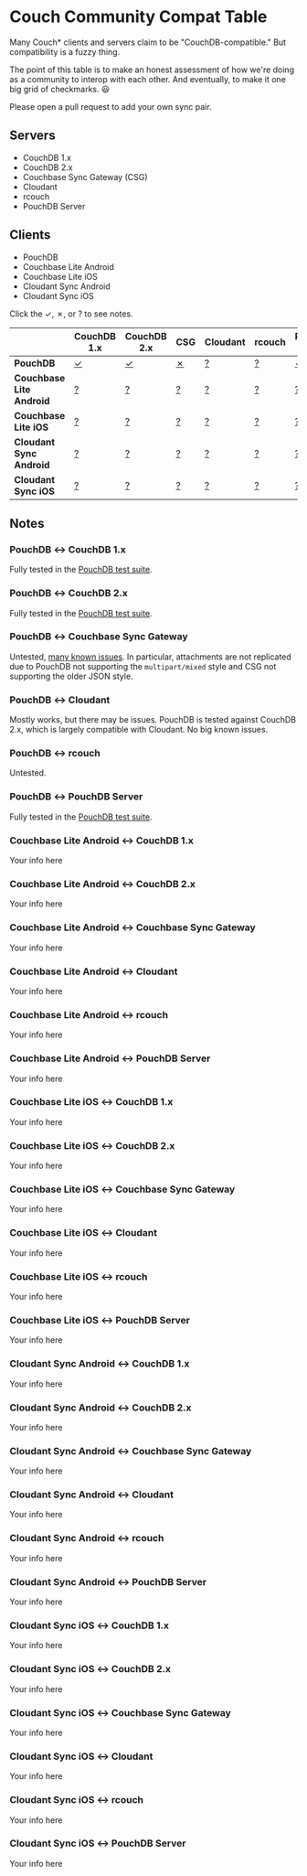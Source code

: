 # Couch Community Compat Table

Many Couch\* clients and servers claim to be "CouchDB-compatible." But compatibility is a fuzzy thing.

The point of this table is to make an honest assessment of how we're doing as a community to interop with each other. And eventually, to make it one big grid of checkmarks. :smiley:

Please open a pull request to add your own sync pair.

## Servers

* CouchDB 1.x
* CouchDB 2.x
* Couchbase Sync Gateway (CSG)
* Cloudant
* rcouch
* PouchDB Server

## Clients

* PouchDB
* Couchbase Lite Android
* Couchbase Lite iOS
* Cloudant Sync Android
* Cloudant Sync iOS

Click the &#10003;, &#10007;, or ? to see notes.

| &nbsp; | CouchDB 1.x | CouchDB 2.x | CSG | Cloudant | rcouch | PouchDB Server |
| --- | --- | --- | --- | --- | --- | --- |
| **PouchDB** | [&#10003;](#pouchdb--couchdb-1x) | [&#10003;](#pouchdb--couchdb-2x) | [&#10007;](#pouchdb--couchbase-sync-gateway) | [?](#pouchdb--cloudant) | [?](#pouchdb--rcouch) | [&#10003;](#pouchdb--pouchdb-server)
| **Couchbase Lite Android** | [?](#couchbase-lite-android--couchdb-1x) | [?](#couchbase-lite-android--couchdb-2x) | [?](#couchbase-lite-android--couchbase-sync-gateway) | [?](#couchbase-lite-android--cloudant) | [?](#couchbase-lite-android--rcouch) | [?](#couchbase-lite-android--pouchdb-server) |
| **Couchbase Lite iOS** | [?](#couchbase-lite-ios--couchdb-1x) | [?](#couchbase-lite-ios--couchdb-2x) | [?](#couchbase-lite-ios--couchbase-sync-gateway) | [?](#couchbase-lite-ios--cloudant) | [?](#couchbase-lite-ios--rcouch) | [?](#couchbase-lite-ios--pouchdb-server) |
| **Cloudant Sync Android** | [?](#cloudant-sync-android--couchdb-1x) | [?](#cloudant-sync-android--couchdb-2x) | [?](#cloudant-sync-android--couchbase-sync-gateway) | [?](#cloudant-sync-android--cloudant) | [?](#cloudant-sync-android--rcouch) | [?](#cloudant-sync-android--pouchdb-server) |
| **Cloudant Sync iOS** | [?](#cloudant-sync-ios--couchdb-1x) | [?](#cloudant-sync-ios--couchdb-2x) | [?](#cloudant-sync-ios--couchbase-sync-gateway) | [?](#cloudant-sync-ios--cloudant) | [?](#cloudant-sync-ios--rcouch) | [?](#cloudant-sync-ios--pouchdb-server) |

## Notes

### PouchDB &#8596; CouchDB 1.x

Fully tested in the [PouchDB test suite](https://travis-ci.org/pouchdb/pouchdb).

### PouchDB &#8596; CouchDB 2.x

Fully tested in the [PouchDB test suite](https://travis-ci.org/pouchdb/pouchdb).

### PouchDB &#8596; Couchbase Sync Gateway

Untested, [many known issues](https://github.com/pouchdb/pouchdb/issues/3490). In particular, attachments are not replicated due to PouchDB not supporting the `multipart/mixed` style and CSG not supporting the older JSON style.

### PouchDB &#8596; Cloudant

Mostly works, but there may be issues. PouchDB is tested against CouchDB 2.x, which is largely compatible with Cloudant. No big known issues.

### PouchDB &#8596; rcouch

Untested.

### PouchDB &#8596; PouchDB Server

Fully tested in the [PouchDB test suite](https://travis-ci.org/pouchdb/pouchdb).


### Couchbase Lite Android &#8596; CouchDB 1.x

Your info here

### Couchbase Lite Android &#8596; CouchDB 2.x

Your info here

### Couchbase Lite Android &#8596; Couchbase Sync Gateway

Your info here

### Couchbase Lite Android &#8596; Cloudant

Your info here

### Couchbase Lite Android &#8596; rcouch

Your info here

### Couchbase Lite Android &#8596; PouchDB Server

Your info here

### Couchbase Lite iOS &#8596; CouchDB 1.x

Your info here

### Couchbase Lite iOS &#8596; CouchDB 2.x

Your info here

### Couchbase Lite iOS &#8596; Couchbase Sync Gateway

Your info here

### Couchbase Lite iOS &#8596; Cloudant

Your info here

### Couchbase Lite iOS &#8596; rcouch

Your info here

### Couchbase Lite iOS &#8596; PouchDB Server

Your info here

### Cloudant Sync Android &#8596; CouchDB 1.x

Your info here

### Cloudant Sync Android &#8596; CouchDB 2.x

Your info here

### Cloudant Sync Android &#8596; Couchbase Sync Gateway

Your info here

### Cloudant Sync Android &#8596; Cloudant

Your info here

### Cloudant Sync Android &#8596; rcouch

Your info here

### Cloudant Sync Android &#8596; PouchDB Server

Your info here

### Cloudant Sync iOS &#8596; CouchDB 1.x

Your info here

### Cloudant Sync iOS &#8596; CouchDB 2.x

Your info here

### Cloudant Sync iOS &#8596; Couchbase Sync Gateway

Your info here

### Cloudant Sync iOS &#8596; Cloudant

Your info here

### Cloudant Sync iOS &#8596; rcouch

Your info here

### Cloudant Sync iOS &#8596; PouchDB Server

Your info here
